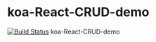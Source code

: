 # koa-React-CRUD-demo 
[![Build Status](https://travis-ci.org/DavidCai1993/koa-React-CRUD-demo.svg?branch=master)](https://travis-ci.org/DavidCai1993/koa-React-CRUD-demo)
koa-React-CRUD-demo 
